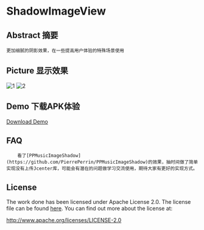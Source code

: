 # ShadowImageView
## Abstract 摘要
    更加细腻的阴影效果，在一些提高用户体验的特殊场景使用

## Picture 显示效果
![1](https://github.com/yingLanNull/ShadowImageView/blob/master/show/shadow1.png)
![2](https://github.com/yingLanNull/ShadowImageView/blob/master/show/shadow2.png)

## Demo 下载APK体验
[Download Demo](https://github.com/yingLanNull/ShadowImageView/blob/master/show/app-debug.apk)

## FAQ

```
	看了[PPMusicImageShadow](https://github.com/PierrePerrin/PPMusicImageShadow)的效果，抽时间做了简单实现没有上传Jcenter库，可能会有潜在的问题做学习交流使用，期待大家有更好的实现方式。
```

## License
The work done has been licensed under Apache License 2.0. The license file can be found
[here](LICENSE). You can find out more about the license at:

http://www.apache.org/licenses/LICENSE-2.0